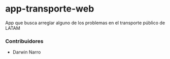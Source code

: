 # app-transporte-web
App que busca arreglar alguno de los problemas en el transporte público de LATAM


### Contribuidores

- Darwin Narro